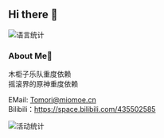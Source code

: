 ## Hi there 👋

![语言统计](https://github-readme-stats.vercel.app/api/top-langs/?username=ShuShuicu)

### About Me🙂

木柜子乐队重度依赖  
摇滚界的原神重度依赖  

EMail: Tomori@miomoe.cn  
Bilibili：https://space.bilibili.com/435502585

![活动统计](https://github-readme-activity-graph.cyclic.app/graph?username=ShuShuicu&theme=dracula)
